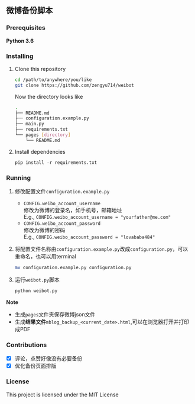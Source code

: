 ## 微博备份脚本


### Prerequisites

**Python 3.6**

### Installing

1. Clone this repository

    ```bash
    cd /path/to/anywhere/you/like
    git clone https://github.com/zengyu714/weibot
    ```
    Now the directory looks like
    
    ```bash
    .
    ├── README.md
    ├── configuration.example.py
    ├── main.py
    ├── requirements.txt
    └── pages [directory]
        └── README.md
 
    ```
    
2. Install dependencies

    ```python
    pip install -r requirements.txt
    ```

### Running
1. 修改配置文件`configuration.example.py`
    + `CONFIG.weibo_account_username`  
        修改为微博的登录名，如手机号，邮箱地址  
        E.g., `CONFIG.weibo_account_username = "yourfather@me.com"`
    + `CONFIG.weibo_account_password`   
       修改为微博的密码  
       E.g., `CONFIG.weibo_account_password = "lovababa484"`
        
1. 将配置文件名称由`configuration.example.py`改成`configuration.py`，可以重命名，也可以用terminal
    ```bash
    mv configuration.example.py configuration.py
    ```
1. 运行`weibot.py`脚本
    ```python
    python weibot.py
    ```

**Note**
+ 生成`pages`文件夹保存微博json文件
+ 生成**结果文件**`mblog_backup_<current_date>.html`,可以在浏览器打开并打印成PDF

### Contributions
- [x] 评论，点赞好像没有必要备份
- [x] 优化备份页面排版

### License
This project is licensed under the MIT License

